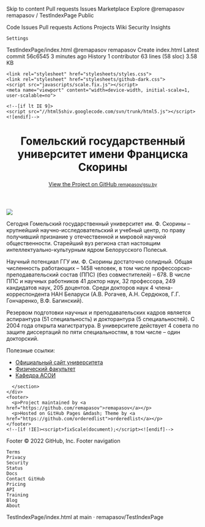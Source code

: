 
Skip to content
Pull requests
Issues
Marketplace
Explore
@remapasov
remapasov /
TestIndexPage
Public

Code
Issues
Pull requests
Actions
Projects
Wiki
Security
Insights

    Settings

TestIndexPage/index.html
@remapasov
remapasov Create index.html
Latest commit 56c6545 3 minutes ago
History
1 contributor
63 lines (58 sloc) 3.58 KB
<!doctype html>
<html>
  <head>
    <meta charset="utf-8">
    <meta http-equiv="X-UA-Compatible" content="chrome=1">
    <title>Gsu.by by remapasov</title>

    <link rel="stylesheet" href="stylesheets/styles.css">
    <link rel="stylesheet" href="stylesheets/github-dark.css">
    <script src="javascripts/scale.fix.js"></script>
    <meta name="viewport" content="width=device-width, initial-scale=1, user-scalable=no">

    <!--[if lt IE 9]>
    <script src="//html5shiv.googlecode.com/svn/trunk/html5.js"></script>
    <![endif]-->
  </head>
  <body>
    <div class="wrapper">
      <header class="without-description">
        <h1 class="mainTitle">Гомельский государственный университет имени Франциска Скорины</h1>
        <p></p>
        <p class="view"><a href="https://github.com/remapasov/gsu.by">View the Project on GitHub <small>remapasov/gsu.by</small></a></p>
      </header>
      <section>
        <h3>
<a id="welcome-to-github-pages" class="anchor" href="#welcome-to-github-pages" aria-hidden="true"><span class="octicon octicon-link"></span></a></h3>
<div class='mainImage'>
  <img src="http://gsu.by/about/5k.jpg"></img>
</div>
<p>Сегодня Гомельский государственный университет им. Ф. Скорины – крупнейший научно-исследовательский
и учебный центр, по праву получивший признание у отечественной и мировой научной общественности. Старейший
вуз региона стал настоящим интеллектуально-культурным ядром Белорусского Полесья.</p>
<p>Научный потенциал ГГУ им. Ф. Скорины достаточно солидный. Общая численность работающих – 1458 человек,
в том числе профессорско-преподавательский состав (ППС) (без совместителей) – 678. В числе ППС и научных
работников 41 доктор наук, 32 профессора, 249 кандидатов наук, 205 доцентов. Среди докторов наук 4
члена-корреспондента НАН Беларуси (А.В. Рогачев, А.Н. Сердюков, Г.Г. Гончаренко, В.Ф. Багинский).</p>
<p>Резервом подготовки научных и преподавательских кадров является аспирантура (51 специальность)
и докторантура (5 специальностей). С 2004 года открыта магистратура. В университете действует
4 совета по защите диссертаций по пяти специальностям, в том числе – один докторский. </p>
<p>Полезные ссылки:</p>
<ul>
  <li>
    <a href="http://gsu.by">Официальный сайт университета</a>
  </li>
  <li>
    <a href="http://gsu.by/physfac/index.php/">Физический факультет</a>
  </li>
  <li>
    <a href="http://gsu.by/asoi/main.asp">Кафедра АСОИ</a>
  </li>
</ul>


      </section>
    </div>
    <footer>
      <p>Project maintained by <a href="https://github.com/remapasov">remapasov</a></p>
      <p>Hosted on GitHub Pages &mdash; Theme by <a href="https://github.com/orderedlist">orderedlist</a></p>
    </footer>
    <!--[if !IE]><script>fixScale(document);</script><![endif]-->
    
  </body>
</html>
Footer
© 2022 GitHub, Inc.
Footer navigation

    Terms
    Privacy
    Security
    Status
    Docs
    Contact GitHub
    Pricing
    API
    Training
    Blog
    About

TestIndexPage/index.html at main · remapasov/TestIndexPage

